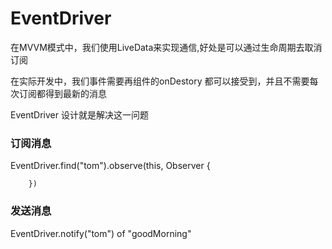 # EventDriver

在MVVM模式中，我们使用LiveData来实现通信,好处是可以通过生命周期去取消订阅

在实际开发中，我们事件需要再组件的onDestory 都可以接受到，并且不需要每次订阅都得到最新的消息

EventDriver 设计就是解决这一问题

### 订阅消息

 
  EventDriver.find<String>("tom").observe(this, Observer {
         
        })
### 发送消息

  EventDriver.notify<String>("tom") of "goodMorning"
